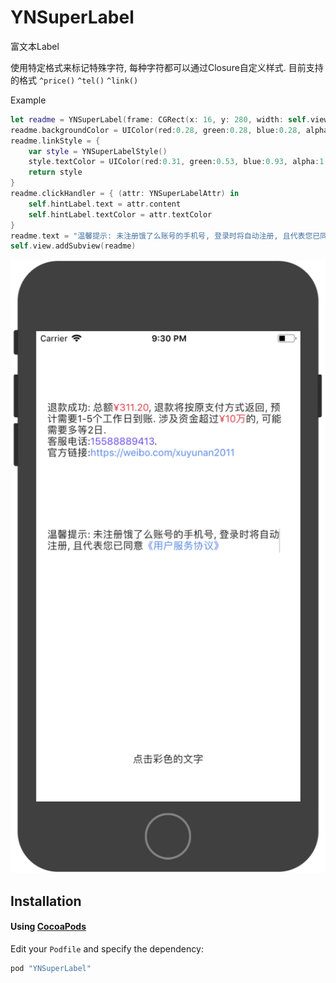 # YNSuperLabel

富文本Label

使用特定格式来标记特殊字符, 每种字符都可以通过Closure自定义样式.
目前支持的格式 `^price()` `^tel()` `^link()` 

Example

```Swift
let readme = YNSuperLabel(frame: CGRect(x: 16, y: 280, width: self.view.frame.size.width - 32, height: 0))
readme.backgroundColor = UIColor(red:0.28, green:0.28, blue:0.28, alpha:1.00)
readme.linkStyle = {
    var style = YNSuperLabelStyle()
    style.textColor = UIColor(red:0.31, green:0.53, blue:0.93, alpha:1.00)
    return style
}
readme.clickHandler = { (attr: YNSuperLabelAttr) in
    self.hintLabel.text = attr.content
    self.hintLabel.textColor = attr.textColor
}
readme.text = "温馨提示: 未注册饿了么账号的手机号, 登录时将自动注册, 且代表您已同意^link(《用户服务协议》)"
self.view.addSubview(readme)
```

![Screenshot](Screenshot.png)

## Installation

#### Using [CocoaPods](https://cocoapods.org)

Edit your `Podfile` and specify the dependency:

```ruby
pod "YNSuperLabel"
```


